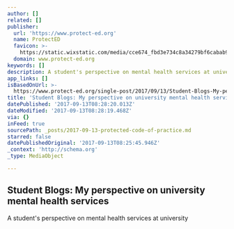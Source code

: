 ```yaml
---
author: []
related: []
publisher:
  url: 'https://www.protect-ed.org'
  name: ProtectED
  favicon: >-
    https://static.wixstatic.com/media/cce674_fbd3e734c8a34279bf6cabab95240db5%7Emv2.jpg/v1/fill/w_32%2Ch_32%2Clg_1%2Cusm_0.66_1.00_0.01/cce674_fbd3e734c8a34279bf6cabab95240db5%7Emv2.jpg
  domain: www.protect-ed.org
keywords: []
description: A student's perspective on mental health services at university
app_links: []
isBasedOnUrl: >-
  https://www.protect-ed.org/single-post/2017/09/13/Student-Blogs-My-perspective-on-university-mental-health-services
title: 'Student Blogs: My perspective on university mental health services'
datePublished: '2017-09-13T08:28:20.013Z'
dateModified: '2017-09-13T08:28:19.468Z'
via: {}
inFeed: true
sourcePath: _posts/2017-09-13-protected-code-of-practice.md
starred: false
datePublishedOriginal: '2017-09-13T08:25:45.946Z'
_context: 'http://schema.org'
_type: MediaObject

---
```

<article style=""><h1>Student Blogs: My perspective on university mental health services</h1><p>A student's perspective on mental health services at university</p></article>